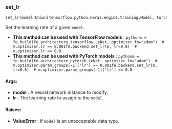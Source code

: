 

### set_lr
```python
set_lr(model:Union[tensorflow.python.keras.engine.training.Model, torch.nn.modules.module.Module], lr:float)
```
Set the learning rate of a given `model`.
* **This method can be used with TensorFlow models** : ```pythonm = fe.build(fe.architecture.tensorflow.LeNet, optimizer_fn="adam")  # m.optimizer.lr == 0.001fe.backend.set_lr(m, lr=0.8)  # m.optimizer.lr == 0.8```
* **This method can be used with PyTorch models** : ```pythonm = fe.build(fe.architecture.pytorch.LeNet, optimizer_fn="adam")  # m.optimizer.param_groups[-1]['lr'] == 0.001fe.backend.set_lr(m, lr=0.8)  # m.optimizer.param_groups[-1]['lr'] == 0.8```

#### Args:

* **model** :  A neural network instance to modify.
* **lr** :  The learning rate to assign to the `model`.

#### Raises:

* **ValueError** :  If `model` is an unacceptable data type.